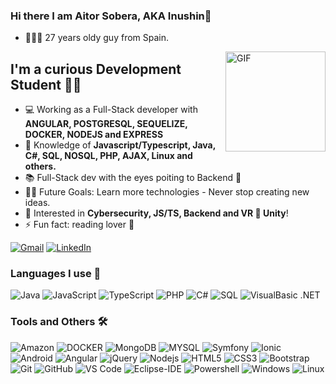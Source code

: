 ### Hi there I am Aitor Sobera, AKA Inushin👋
- 🙋🏻‍♂️ 27 years oldy guy from Spain.

<img align="right" alt="GIF" height="160px" src="https://media.giphy.com/media/du3J3cXyzhj75IOgvA/giphy.gif" />

## I'm a curious Development Student 👨‍💻
- 💻 Working as a Full-Stack developer with **ANGULAR, POSTGRESQL, SEQUELIZE, DOCKER, NODEJS and EXPRESS**
- :test_tube: Knowledge of **Javascript/Typescript, Java, C#, SQL, NOSQL, PHP, AJAX, Linux and others.**
- 📚 Full-Stack dev with the eyes poiting to Backend 👀
- 💪🏼 Future Goals: Learn more technologies - Never stop creating new ideas.
- :speech_balloon: Interested in **Cybersecurity, JS/TS, Backend and VR 🤝 Unity**!
- ⚡ Fun fact: reading lover 🥰

[![Gmail](https://img.shields.io/badge/-GMAIL-D14836?style=for-the-badge&logo=gmail&logoColor=white)](mailto:aitorsobera@gmail.com)
[![LinkedIn](https://img.shields.io/badge/-LINKEDIN-0077B5?style=for-the-badge&logo=linkedin&logoColor=white)](https://www.linkedin.com/in/aitor-sobera-ortiz-de-z%C3%A1rate-745aa66b/)

### Languages I use 📑


![Java](http://img.shields.io/badge/-Java-5B4638?style=flat-square&logo=java&logoColor=ffffff)
![JavaScript](https://img.shields.io/badge/-JavaScript-%23F7DF1C?style=flat-square&logo=javascript&logoColor=000000&labelColor=%23F7DF1C&color=%23FFCE5A)
![TypeScript](https://img.shields.io/badge/TypeScript-007ACC?style=flat-square&logo=typescript&logoColor=white)
![PHP](https://img.shields.io/badge/-PHP-grey?style=flat-square&logo=php)
![C#](https://img.shields.io/badge/-Csharp-purple?style=flat-square&logo=csharp)
![SQL](https://img.shields.io/badge/-SQL-000000?style=flat&logo=postgresql)
![VisualBasic .NET](https://img.shields.io/badge/-Visualbasic-05122A?)


### Tools and Others 🛠 

![Amazon](https://img.shields.io/badge/-AWS-black?style=flat-square&logo=amazon)
![DOCKER](https://img.shields.io/badge/-DOCKER-white?style=flat-square&logo=docker)
![MongoDB](https://img.shields.io/badge/-MongoDB-brown?style=flat-square&logo=mongodb)
![MYSQL](https://img.shields.io/badge/-MYSQL-grey?style=flat-square&logo=mysql)
![Symfony](https://img.shields.io/badge/-SYMFONY-grey?style=flat-square&logo=symfony)
![Ionic](https://img.shields.io/badge/-Ionic-blue?style=flat-square&logo=ionic&logoColor=white)
![Android](https://img.shields.io/badge/-Android-green?style=flat-square&logo=android&logoColor=white)
![Angular](https://img.shields.io/badge/-Angular-red?style=flat-square&logo=angular&logoColor=white)
![jQuery](https://img.shields.io/badge/-jQuery-222222?style=flat&logo=jQuery&logoColor=0769AD)
![Nodejs](https://img.shields.io/badge/-Nodejs-339933?style=flat-square&logo=Node.js&logoColor=ffffff)
![HTML5](https://img.shields.io/badge/-HTML5-%23E44D27?style=flat-square&logo=html5&logoColor=ffffff)
![CSS3](https://img.shields.io/badge/-CSS3-%231572B6?style=flat-square&logo=css3)
![Bootstrap](https://img.shields.io/badge/-Bootstrap-563D7C?style=flat-square&logo=Bootstrap)
![Git](https://img.shields.io/badge/-Git-%23F05032?style=flat-square&logo=git&logoColor=%23ffffff)
![GitHub](https://img.shields.io/badge/-GitHub-181717?style=flat-square&logo=github)
![VS Code](http://img.shields.io/badge/-VS%20Code-007ACC?style=flat-square&logo=visual-studio-code&logoColor=ffffff)
![Eclipse-IDE](http://img.shields.io/badge/-Eclipse-2C2255?style=flat-square&logo=eclipse&logoColor=ffffff)
![Powershell](http://img.shields.io/badge/-Powershell-5391FE?style=flat-square&logo=powershell&logoColor=ffffff)
![Windows](http://img.shields.io/badge/-Windows-0078D6?style=flat-square&logo=windows&logoColor=ffffff)
![Linux](https://img.shields.io/badge/-Linux-222222?style=flat&logo=linux&logoColor=FCC624)

